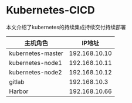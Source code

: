 # Kubernetes-CICD

本文介绍了kubernetes的持续集成持续交付持续部署

| 主机角色          | IP地址        |
| ----------------- | ------------- |
| kubernetes-master | 192.168.10.10 |
| kubernetes-node1  | 192.168.10.11 |
| kubernetes-node2  | 192.168.10.12 |
| gitlab            | 192.168.10.3  |
| Harbor            | 192.168.10.66 |

